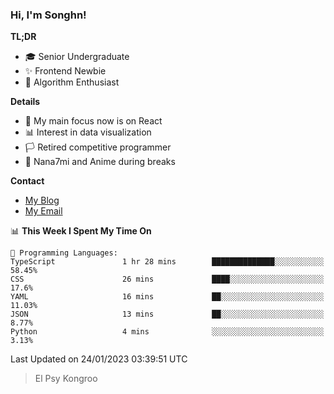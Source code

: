 ### Hi, I'm Songhn!

**TL;DR**

- 🎓 Senior Undergraduate
- ✨ Frontend Newbie
- 🎈 Algorithm Enthusiast

**Details**

- 🎯 My main focus now is on React
- 📊 Interest in data visualization
- 🏳️ Retired competitive programmer
- 🍵 Nana7mi and Anime during breaks

**Contact**
- [My Blog](https://blog.songhn.com)
- [My Email](mailto:nana7mi@duck.com)

<!--START_SECTION:waka-->
📊 **This Week I Spent My Time On** 

```text
💬 Programming Languages: 
TypeScript               1 hr 28 mins        ██████████████░░░░░░░░░░░   58.45% 
CSS                      26 mins             ████░░░░░░░░░░░░░░░░░░░░░   17.6% 
YAML                     16 mins             ██░░░░░░░░░░░░░░░░░░░░░░░   11.03% 
JSON                     13 mins             ██░░░░░░░░░░░░░░░░░░░░░░░   8.77% 
Python                   4 mins              ░░░░░░░░░░░░░░░░░░░░░░░░░   3.13%

```


 Last Updated on 24/01/2023 03:39:51 UTC
<!--END_SECTION:waka-->

> El Psy Kongroo

